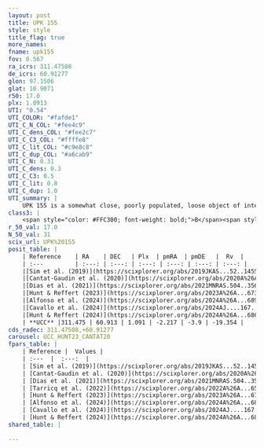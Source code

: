 ```yaml
---
layout: post
title: UPK 155
style: style
title_flag: true
more_names: 
fname: upk155
fov: 0.567
ra_icrs: 311.47508
de_icrs: 60.91277
glon: 97.1506
glat: 10.9071
r50: 17.0
plx: 1.0913
UTI: "0.54"
UTI_COLOR: "#fafde1"
UTI_C_N_COL: "#fee4c9"
UTI_C_dens_COL: "#fee2c7"
UTI_C_C3_COL: "#ffffe8"
UTI_C_lit_COL: "#c9e8c8"
UTI_C_dup_COL: "#a6cab9"
UTI_C_N: 0.31
UTI_C_dens: 0.3
UTI_C_C3: 0.5
UTI_C_lit: 0.8
UTI_C_dup: 1.0
UTI_summary: |
    UPK 155 is a somewhat close, poorly populated, loose object of intermediate C3 quality. It is well-studied in the literature.
class3: |
    <span style="color: #FFC300; font-weight: bold;">B</span><span style="color: #FFC300; font-weight: bold;">B</span>
r_50_val: 17.0
N_50_val: 31
scix_url: UPK%20155
posit_table: |
    | Reference    | RA    | DEC   | Plx  | pmRA  | pmDE   |  Rv  |
    | :---         | :---: | :---: | :---: | :---: | :---: | :---: |
    |[Sim et al. (2019)](https://scixplorer.org/abs/2019JKAS...52..145S) | 311.706 | 60.901 | -- | -2.24 | -3.86 | -- |
    |[Cantat-Gaudin et al. (2020)](https://scixplorer.org/abs/2020A%26A...640A...1C) | 311.731 | 60.867 | 1.096 | -2.255 | -3.856 | -- |
    |[Dias et al. (2021)](https://scixplorer.org/abs/2021MNRAS.504..356D) | 311.719 | 60.796 | 1.099 | -2.268 | -3.862 | -- |
    |[Hunt & Reffert (2023)](https://scixplorer.org/abs/2023A%26A...673A.114H) | 311.237 | 60.748 | 1.09 | -2.2 | -3.877 | -20.757 |
    |[Alfonso et al. (2024)](https://scixplorer.org/abs/2024A%26A...689A..18A) | 311.322 | 60.643 | 1.078 | -2.575 | -3.918 | -- |
    |[Cavallo et al. (2024)](https://scixplorer.org/abs/2024AJ....167...12C) | 311.623 | 60.883 | 1.091 | -- | -- | -- |
    |[Hunt & Reffert (2024)](https://scixplorer.org/abs/2024A%26A...686A..42H) | 311.237 | 60.748 | 1.09 | -2.2 | -3.877 | -20.757 |
    | **UCC** |311.475 | 60.913 | 1.091 | -2.217 | -3.9 | -19.354 | 
cds_radec: 311.47508,+60.91277
carousel: UCC_HUNT23_CANTAT20
fpars_table: |
    | Reference |  Values |
    | :---  |  :---:  |
    | [Sim et al. (2019)](https://scixplorer.org/abs/2019JKAS...52..145S) | `d_pc=887, log(age)=7.55` |
    | [Cantat-Gaudin et al. (2020)](https://scixplorer.org/abs/2020A%26A...640A...1C) | `AVNN=0.69, DMNN=9.62, AgeNN=8.33` |
    | [Dias et al. (2021)](https://scixplorer.org/abs/2021MNRAS.504..356D) | `Av=1.17, Dist=875, logage=7.855, [Fe/H]=0.01` |
    | [Tarricq et al. (2022)](https://scixplorer.org/abs/2022A%26A...659A..59T) | `Dist=818, logAgeNN=8.36` |
    | [Hunt & Reffert (2023)](https://scixplorer.org/abs/2023A%26A...673A.114H) | `AV50=0.967, diffAV50=0.813, MOD50=9.676, logAge50=7.667` |
    | [Alfonso et al. (2024)](https://scixplorer.org/abs/2024A%26A...689A..18A) | `AV=0.69038, MOD=9.61937, logAge=8.35023, Z=0.01060` |
    | [Cavallo et al. (2024)](https://scixplorer.org/abs/2024AJ....167...12C) | `AV50=1.0, dMod50=9.81, logAge50=7.76, [Fe/H]50=0.3` |
    | [Hunt & Reffert (2024)](https://scixplorer.org/abs/2024A%26A...686A..42H) | `MassJ=50.5901` |
shared_table: |
    
---
```

